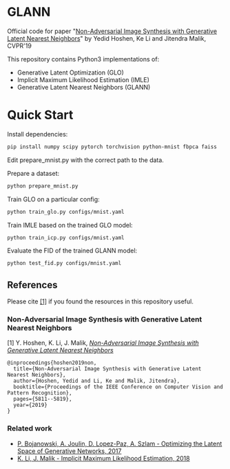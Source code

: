 # GLANN
Official code for paper "[Non-Adversarial Image Synthesis with Generative Latent Nearest Neighbors](http://openaccess.thecvf.com/content_CVPR_2019/papers/Hoshen_Non-Adversarial_Image_Synthesis_With_Generative_Latent_Nearest_Neighbors_CVPR_2019_paper.pdf)" by Yedid Hoshen, Ke Li and Jitendra Malik, CVPR'19

This repository contains Python3 implementations of:
- Generative Latent Optimization (GLO)
- Implicit Maximum Likelihood Estimation (IMLE)
- Generative Latent Nearest Neighbors (GLANN)

# Quick Start

Install dependencies:
```bash
pip install numpy scipy pytorch torchvision python-mnist fbpca faiss
```

Edit prepare_mnist.py with the correct path to the data.

Prepare a dataset:
```bash
python prepare_mnist.py
```

Train GLO on a particular config:
```bash
python train_glo.py configs/mnist.yaml
```

Train IMLE based on the trained GLO model:
```bash
python train_icp.py configs/mnist.yaml
```

Evaluate the FID of the trained GLANN model:
```bash
python test_fid.py configs/mnist.yaml
```

## References
Please cite [[1]](http://openaccess.thecvf.com/content_CVPR_2019/papers/Hoshen_Non-Adversarial_Image_Synthesis_With_Generative_Latent_Nearest_Neighbors_CVPR_2019_paper.pdf) if you found the resources in this repository useful.

### Non-Adversarial Image Synthesis with Generative Latent Nearest Neighbors

[1] Y. Hoshen, K. Li, J. Malik, [*Non-Adversarial Image Synthesis with Generative Latent Nearest Neighbors*](http://openaccess.thecvf.com/content_CVPR_2019/papers/Hoshen_Non-Adversarial_Image_Synthesis_With_Generative_Latent_Nearest_Neighbors_CVPR_2019_paper.pdf)
```
@inproceedings{hoshen2019non,
  title={Non-Adversarial Image Synthesis with Generative Latent Nearest Neighbors},
  author={Hoshen, Yedid and Li, Ke and Malik, Jitendra},
  booktitle={Proceedings of the IEEE Conference on Computer Vision and Pattern Recognition},
  pages={5811--5819},
  year={2019}
}
```

### Related work
* [P. Bojanowski, A. Joulin, D. Lopez-Paz, A. Szlam - Optimizing the Latent Space of Generative Networks, 2017](https://arxiv.org/abs/1707.05776)
* [K. Li, J. Malik - Implicit Maximum Likelihood Estimation, 2018](https://arxiv.org/abs/1809.09087)
